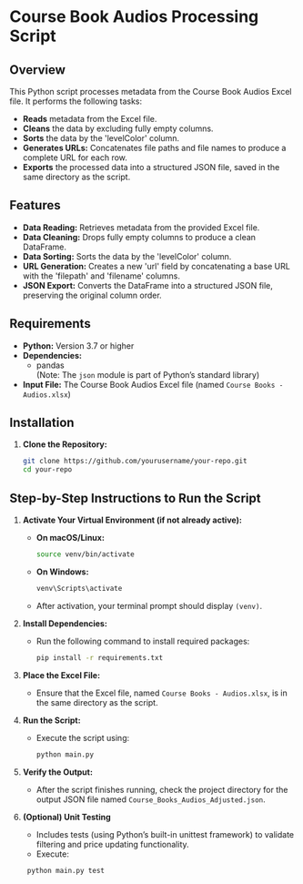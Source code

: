 # Course Book Audios Processing Script

## Overview

This Python script processes metadata from the Course Book Audios Excel file. It performs the following tasks:

- **Reads** metadata from the Excel file.
- **Cleans** the data by excluding fully empty columns.
- **Sorts** the data by the 'levelColor' column.
- **Generates URLs:** Concatenates file paths and file names to produce a complete URL for each row.
- **Exports** the processed data into a structured JSON file, saved in the same directory as the script.

## Features

- **Data Reading:** Retrieves metadata from the provided Excel file.
- **Data Cleaning:** Drops fully empty columns to produce a clean DataFrame.
- **Data Sorting:** Sorts the data by the 'levelColor' column.
- **URL Generation:** Creates a new 'url' field by concatenating a base URL with the 'filepath' and 'filename' columns.
- **JSON Export:** Converts the DataFrame into a structured JSON file, preserving the original column order.

## Requirements

- **Python:** Version 3.7 or higher
- **Dependencies:**
  - pandas  
    (Note: The `json` module is part of Python’s standard library)
- **Input File:** The Course Book Audios Excel file (named `Course Books - Audios.xlsx`)

## Installation

1. **Clone the Repository:**

   ```bash
   git clone https://github.com/yourusername/your-repo.git
   cd your-repo
   ```

## Step-by-Step Instructions to Run the Script

1. **Activate Your Virtual Environment (if not already active):**

   - **On macOS/Linux:**
     ```bash
     source venv/bin/activate
     ```
   - **On Windows:**
     ```bash
     venv\Scripts\activate
     ```
   - After activation, your terminal prompt should display `(venv)`.

2. **Install Dependencies:**

   - Run the following command to install required packages:
     ```bash
     pip install -r requirements.txt
     ```

3. **Place the Excel File:**

   - Ensure that the Excel file, named `Course Books - Audios.xlsx`, is in the same directory as the script.

4. **Run the Script:**

   - Execute the script using:
     ```bash
     python main.py
     ```

5. **Verify the Output:**

   - After the script finishes running, check the project directory for the output JSON file named `Course_Books_Audios_Adjusted.json`.

6. **(Optional) Unit Testing**
   - Includes tests (using Python’s built-in unittest framework) to validate filtering and price updating functionality.
   - Execute:
   ```bash
    python main.py test
   ```
